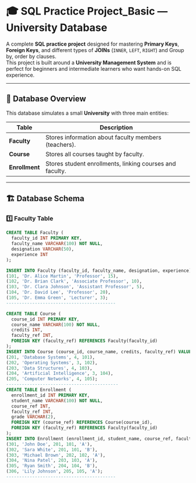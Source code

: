 # 🎓 SQL Practice Project_Basic — University Database

A complete **SQL practice project** designed for mastering **Primary Keys**, **Foreign Keys**, and different types of **JOINs** (`INNER`, `LEFT`, `RIGHT`) and Group by, order by clauses.  
This project is built around a **University Management System** and is perfect for beginners and intermediate learners who want hands-on SQL experience.

---

## 🧩 Database Overview

This database simulates a small **University** with three main entities:

| Table | Description |
|--------|-------------|
| **Faculty** | Stores information about faculty members (teachers). |
| **Course** | Stores all courses taught by faculty. |
| **Enrollment** | Stores student enrollments, linking courses and faculty. |

---

## 🏗️ Database Schema

### 1️⃣ Faculty Table
```sql
CREATE TABLE Faculty (
  faculty_id INT PRIMARY KEY,
  faculty_name VARCHAR(100) NOT NULL,
  designation VARCHAR(50),
  experience INT
);

INSERT INTO Faculty (faculty_id, faculty_name, designation, experience) VALUES
(101, 'Dr. Alice Martin', 'Professor', 15),
(102, 'Dr. Brian Clark', 'Associate Professor', 10),
(103, 'Dr. Clara Johnson', 'Assistant Professor', 5),
(104, 'Dr. David Lee', 'Professor', 20),
(105, 'Dr. Emma Green', 'Lecturer', 3);
------------------------------------------

CREATE TABLE Course (
  course_id INT PRIMARY KEY,
  course_name VARCHAR(100) NOT NULL,
  credits INT,
  faculty_ref INT,
  FOREIGN KEY (faculty_ref) REFERENCES Faculty(faculty_id)
);
INSERT INTO Course (course_id, course_name, credits, faculty_ref) VALUES
(201, 'Database Systems', 4, 101),
(202, 'Operating Systems', 3, 102),
(203, 'Data Structures', 4, 103),
(204, 'Artificial Intelligence', 3, 104),
(205, 'Computer Networks', 4, 105);
-------------------------------------------
CREATE TABLE Enrollment (
  enrollment_id INT PRIMARY KEY,
  student_name VARCHAR(100) NOT NULL,
  course_ref INT,
  faculty_ref INT,
  grade VARCHAR(2),
  FOREIGN KEY (course_ref) REFERENCES Course(course_id),
  FOREIGN KEY (faculty_ref) REFERENCES Faculty(faculty_id)
);
INSERT INTO Enrollment (enrollment_id, student_name, course_ref, faculty_ref, grade) VALUES
(301, 'John Doe', 201, 101, 'A'),
(302, 'Sara White', 201, 101, 'B'),
(303, 'Michael Brown', 202, 102, 'A'),
(304, 'Nina Patel', 203, 103, 'A'),
(305, 'Ryan Smith', 204, 104, 'B'),
(306, 'Lily Johnson', 205, 105, 'A');
------------------------------------------
